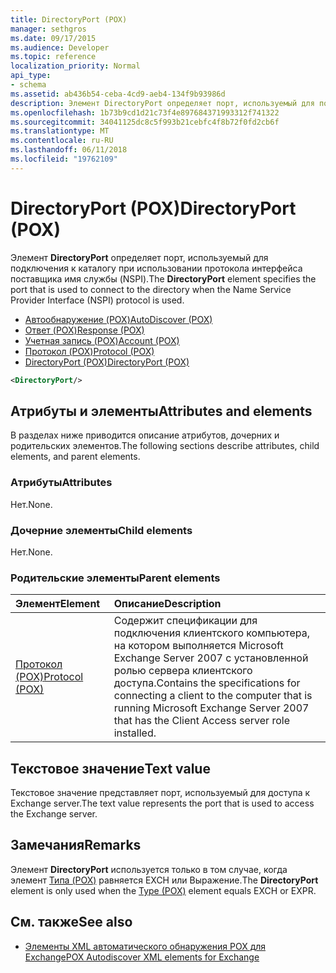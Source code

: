 ```yaml
---
title: DirectoryPort (POX)
manager: sethgros
ms.date: 09/17/2015
ms.audience: Developer
ms.topic: reference
localization_priority: Normal
api_type:
- schema
ms.assetid: ab436b54-ceba-4cd9-aeb4-134f9b93986d
description: Элемент DirectoryPort определяет порт, используемый для подключения к каталогу при использовании протокола интерфейса поставщика имя службы (NSPI).
ms.openlocfilehash: 1b73b9cd1d21c73f4e897684371993312f741322
ms.sourcegitcommit: 34041125dc8c5f993b21cebfc4f8b72f0fd2cb6f
ms.translationtype: MT
ms.contentlocale: ru-RU
ms.lasthandoff: 06/11/2018
ms.locfileid: "19762109"
---
```

# <a name="directoryport-pox"></a><span data-ttu-id="f5783-103">DirectoryPort (POX)</span><span class="sxs-lookup"><span data-stu-id="f5783-103">DirectoryPort (POX)</span></span>

<span data-ttu-id="f5783-104">Элемент **DirectoryPort** определяет порт, используемый для подключения к каталогу при использовании протокола интерфейса поставщика имя службы (NSPI).</span><span class="sxs-lookup"><span data-stu-id="f5783-104">The **DirectoryPort** element specifies the port that is used to connect to the directory when the Name Service Provider Interface (NSPI) protocol is used.</span></span> 
  
- [<span data-ttu-id="f5783-105">Автообнаружение (POX)</span><span class="sxs-lookup"><span data-stu-id="f5783-105">AutoDiscover (POX)</span></span>](autodiscover-pox.md) 
- [<span data-ttu-id="f5783-106">Ответ (POX)</span><span class="sxs-lookup"><span data-stu-id="f5783-106">Response (POX)</span></span>](response-pox.md)  
- [<span data-ttu-id="f5783-107">Учетная запись (POX)</span><span class="sxs-lookup"><span data-stu-id="f5783-107">Account (POX)</span></span>](account-pox.md)  
- [<span data-ttu-id="f5783-108">Протокол (POX)</span><span class="sxs-lookup"><span data-stu-id="f5783-108">Protocol (POX)</span></span>](protocol-pox.md)  
- [<span data-ttu-id="f5783-109">DirectoryPort (POX)</span><span class="sxs-lookup"><span data-stu-id="f5783-109">DirectoryPort (POX)</span></span>](directoryport-pox.md)
  
```xml
<DirectoryPort/>
```

## <a name="attributes-and-elements"></a><span data-ttu-id="f5783-110">Атрибуты и элементы</span><span class="sxs-lookup"><span data-stu-id="f5783-110">Attributes and elements</span></span>

<span data-ttu-id="f5783-111">В разделах ниже приводится описание атрибутов, дочерних и родительских элементов.</span><span class="sxs-lookup"><span data-stu-id="f5783-111">The following sections describe attributes, child elements, and parent elements.</span></span>
  
### <a name="attributes"></a><span data-ttu-id="f5783-112">Атрибуты</span><span class="sxs-lookup"><span data-stu-id="f5783-112">Attributes</span></span>

<span data-ttu-id="f5783-113">Нет.</span><span class="sxs-lookup"><span data-stu-id="f5783-113">None.</span></span>
  
### <a name="child-elements"></a><span data-ttu-id="f5783-114">Дочерние элементы</span><span class="sxs-lookup"><span data-stu-id="f5783-114">Child elements</span></span>

<span data-ttu-id="f5783-115">Нет.</span><span class="sxs-lookup"><span data-stu-id="f5783-115">None.</span></span>
  
### <a name="parent-elements"></a><span data-ttu-id="f5783-116">Родительские элементы</span><span class="sxs-lookup"><span data-stu-id="f5783-116">Parent elements</span></span>

|<span data-ttu-id="f5783-117">**Элемент**</span><span class="sxs-lookup"><span data-stu-id="f5783-117">**Element**</span></span>|<span data-ttu-id="f5783-118">**Описание**</span><span class="sxs-lookup"><span data-stu-id="f5783-118">**Description**</span></span>|
|:-----|:-----|
|[<span data-ttu-id="f5783-119">Протокол (POX)</span><span class="sxs-lookup"><span data-stu-id="f5783-119">Protocol (POX)</span></span>](protocol-pox.md) <br/> |<span data-ttu-id="f5783-120">Содержит спецификации для подключения клиентского компьютера, на котором выполняется Microsoft Exchange Server 2007 с установленной ролью сервера клиентского доступа.</span><span class="sxs-lookup"><span data-stu-id="f5783-120">Contains the specifications for connecting a client to the computer that is running Microsoft Exchange Server 2007 that has the Client Access server role installed.</span></span>  <br/> |
   
## <a name="text-value"></a><span data-ttu-id="f5783-121">Текстовое значение</span><span class="sxs-lookup"><span data-stu-id="f5783-121">Text value</span></span>

<span data-ttu-id="f5783-122">Текстовое значение представляет порт, используемый для доступа к Exchange server.</span><span class="sxs-lookup"><span data-stu-id="f5783-122">The text value represents the port that is used to access the Exchange server.</span></span>
  
## <a name="remarks"></a><span data-ttu-id="f5783-123">Замечания</span><span class="sxs-lookup"><span data-stu-id="f5783-123">Remarks</span></span>

<span data-ttu-id="f5783-124">Элемент **DirectoryPort** используется только в том случае, когда элемент [Типа (POX)](type-pox.md) равняется EXCH или Выражение.</span><span class="sxs-lookup"><span data-stu-id="f5783-124">The **DirectoryPort** element is only used when the [Type (POX)](type-pox.md) element equals EXCH or EXPR.</span></span> 
  
## <a name="see-also"></a><span data-ttu-id="f5783-125">См. также</span><span class="sxs-lookup"><span data-stu-id="f5783-125">See also</span></span>

- [<span data-ttu-id="f5783-126">Элементы XML автоматического обнаружения POX для Exchange</span><span class="sxs-lookup"><span data-stu-id="f5783-126">POX Autodiscover XML elements for Exchange</span></span>](pox-autodiscover-xml-elements-for-exchange.md)

